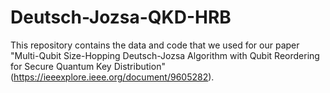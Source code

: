 # Deutsch-Jozsa-QKD-HRB

This repository contains the data and code that we used for our paper "Multi-Qubit Size-Hopping Deutsch-Jozsa Algorithm with Qubit Reordering for Secure Quantum Key Distribution" (https://ieeexplore.ieee.org/document/9605282).
